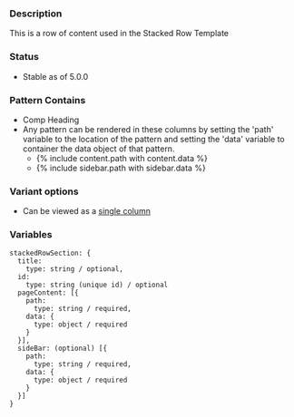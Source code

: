 ### Description
This is a row of content used in the Stacked Row Template

### Status
* Stable as of 5.0.0

### Pattern Contains
* Comp Heading
* Any pattern can be rendered in these columns by setting the 'path' variable to the location of the pattern and setting the 'data' variable to container the data object of that pattern.  
  * {% include content.path with content.data %}
  * {% include sidebar.path with sidebar.data %}

### Variant options
* Can be viewed as a [single column](./?p=organisms-stacked-row-section-single)

### Variables
~~~
stackedRowSection: {
  title:
    type: string / optional,
  id: 
    type: string (unique id) / optional
  pageContent: [{
    path: 
      type: string / required,
    data: {
      type: object / required
    }
  }],
  sideBar: (optional) [{
    path: 
      type: string / required,
    data: {
      type: object / required
    }
  }]
}
~~~
